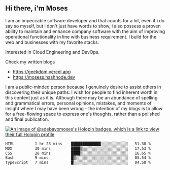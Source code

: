 ## Hi there, i'm Moses

I am an impeccable software developer and that counts for a lot, even if i do say so myself, but i don't just have words to show, i also possess a proven ability to maintain and enhance company software with the aim of improving operational functionality in line with business requirement. I build for the web and businesses with my favorite stacks.

Interested in Cloud Engineering and DevOps.

Check my written blogs
- https://geekdom.vercel.app
- https://mosess.hashnode.dev
  
I am a public-minded person because I genuinely desire to assist others in discovering their unique paths. I wish for people to find inherent worth in this content just as it is. Although there may be an abundance of spelling and grammatical errors, personal opinions, mistakes, and moments of insight where I may have been wrong – the intention of my blogs is to allow for a free-flowing space to express one's thoughts, rather than a polished and final publication.

[![An image of @adebayomoses's Holopin badges, which is a link to view their full Holopin profile](https://holopin.me/adebayomoses)](https://holopin.io/@adebayomoses)

<!--START_SECTION:waka-->

```txt
HTML         1 hr 28 mins    █████████████░░░░░░░░░░░░   51.38 %
MDX          30 mins         ████▒░░░░░░░░░░░░░░░░░░░░   17.53 %
CSS          28 mins         ████░░░░░░░░░░░░░░░░░░░░░   16.65 %
Bash         9 mins          █▒░░░░░░░░░░░░░░░░░░░░░░░   05.54 %
TypeScript   7 mins          █░░░░░░░░░░░░░░░░░░░░░░░░   04.50 %
```

<!--END_SECTION:waka-->
